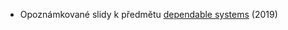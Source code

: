 - Opoznámkované slidy k předmětu [dependable systems](https://d3s.mff.cuni.cz/legacy/teaching/software_engineering_dependable_systems/
) (2019)
